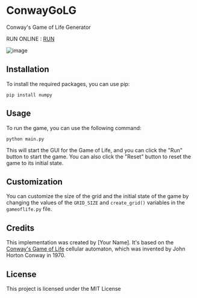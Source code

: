 # ConwayGoLG
Conway's Game of Life Generator


RUN ONLINE : [RUN](https://replit.com/@Enoobis/ConwayGoL)

![image](https://user-images.githubusercontent.com/62465404/220987663-3c47b568-27a0-4ec9-803a-e295267e8e39.png)

## Installation

To install the required packages, you can use pip:
```
pip install numpy
```

## Usage

To run the game, you can use the following command:
```
python main.py
```
This will start the GUI for the Game of Life, and you can click the "Run" button to start the game. You can also click the "Reset" button to reset the game to its initial state.

## Customization

You can customize the size of the grid and the initial state of the game by changing the values of the `GRID_SIZE` and `create_grid()` variables in the `gameoflife.py` file.

## Credits

This implementation was created by [Your Name]. It's based on the [Conway's Game of Life](https://en.wikipedia.org/wiki/Conway%27s_Game_of_Life) cellular automaton, which was invented by John Horton Conway in 1970.

## License

This project is licensed under the MIT License
